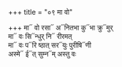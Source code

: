 +++
title = "०९ मा वो"

+++
मा᳓ वो रसा᳓ अ᳓नितभा कु᳓भा क्रु᳓मुर्  
मा᳓ वः सि᳓न्धुर् नि᳓ रीरमत्  
मा᳓ वः प᳓रि ष्ठात् सर᳓युः पुरीषि᳓णी  
अस्मे᳓ ई᳓त् सुम्न᳓म् अस्तु वः